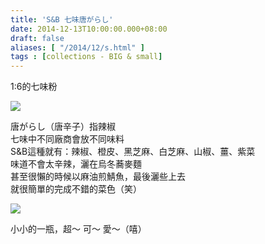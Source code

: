 ```yaml
---
title: 'S&B 七味唐がらし'
date: 2014-12-13T10:00:00.000+08:00
draft: false
aliases: [ "/2014/12/s.html" ]
tags : [collections - BIG & small]
---
```


1:6的七味粉  

![](/images/shichimi.jpg)

唐がらし（唐辛子）指辣椒  
七味中不同廠商會放不同味料  
S&B這種就有：辣椒、橙皮、黑芝麻、白芝麻、山椒、薑、紫菜  
味道不會太辛辣，灑在烏冬蕎麥麵  
甚至很懶的時候以麻油煎鯖魚，最後灑些上去  
就很簡單的完成不錯的菜色（笑）  

![](/images/shichimi1.jpg)

小小的一瓶，超～ 可～ 愛～（嘻）
